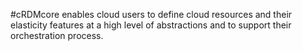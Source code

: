 #cRDMcore
enables cloud users to define cloud resources and their elasticity features at a high level of abstractions and to support their orchestration process.
